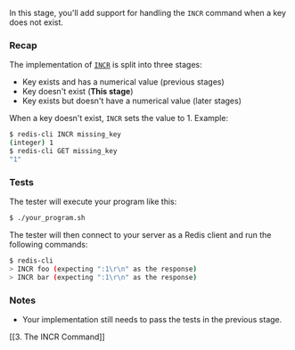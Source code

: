 In this stage, you'll add support for handling the `INCR` command when a key does not exist.

### Recap

The implementation of [`INCR`](https://redis.io/docs/latest/commands/incr/) is split into three stages:

- Key exists and has a numerical value (previous stages)
- Key doesn't exist (**This stage**)
- Key exists but doesn't have a numerical value (later stages)

When a key doesn't exist, `INCR` sets the value to 1. Example:

```bash
$ redis-cli INCR missing_key
(integer) 1
$ redis-cli GET missing_key
"1"
```

### Tests

The tester will execute your program like this:

```bash
$ ./your_program.sh
```

The tester will then connect to your server as a Redis client and run the following commands:

```bash
$ redis-cli
> INCR foo (expecting ":1\r\n" as the response)
> INCR bar (expecting ":1\r\n" as the response)
```

### Notes

- Your implementation still needs to pass the tests in the previous stage.

[[3. The INCR Command]]